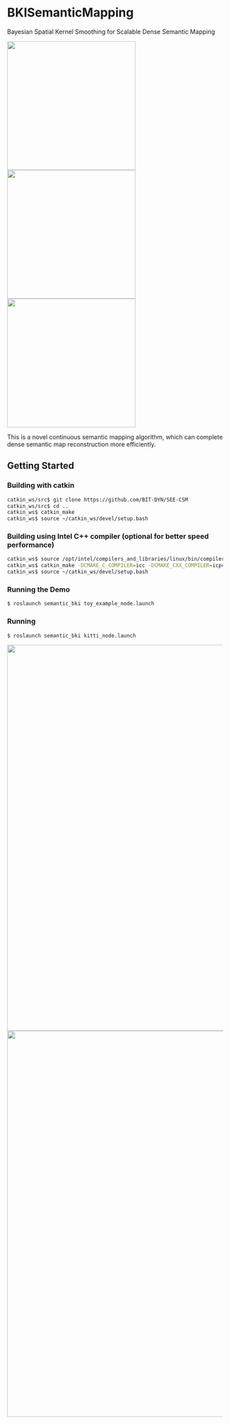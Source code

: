 # BKISemanticMapping
Bayesian Spatial Kernel Smoothing for Scalable Dense Semantic Mapping

<img src="https://github.com/BIT-DYN/SEE-CSM/blob/main/image/CSM.png" width="300"><img src="https://github.com/BIT-DYN/SEE-CSM/blob/main/image/BKI.png" width="300">
<img src="https://github.com/BIT-DYN/SEE-CSM/blob/main/image/DYN.png" width="300">

This is a novel continuous semantic mapping algorithm, which can complete dense semantic map reconstruction more efficiently.

## Getting Started

### Building with catkin

```bash
catkin_ws/src$ git clone https://github.com/BIT-DYN/SEE-CSM
catkin_ws/src$ cd ..
catkin_ws$ catkin_make
catkin_ws$ source ~/catkin_ws/devel/setup.bash
```

### Building using Intel C++ compiler (optional for better speed performance)
```bash
catkin_ws$ source /opt/intel/compilers_and_libraries/linux/bin/compilervars.sh intel64
catkin_ws$ catkin_make -DCMAKE_C_COMPILER=icc -DCMAKE_CXX_COMPILER=icpc
catkin_ws$ source ~/catkin_ws/devel/setup.bash
```

### Running the Demo

```bash
$ roslaunch semantic_bki toy_example_node.launch
```

### Running
```bash
$ roslaunch semantic_bki kitti_node.launch
```


<img src="https://github.com/BIT-DYN/SEE-CSM/blob/main/image/25truth.png" width="900">
<img src="https://github.com/BIT-DYN/SEE-CSM/blob/main/image/25.png" width="900">
